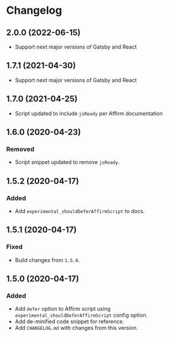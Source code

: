 # Changelog

## 2.0.0 (2022-06-15)

- Support next major versions of Gatsby and React

## 1.7.1 (2021-04-30)

- Support next major versions of Gatsby and React

## 1.7.0 (2021-04-25)

- Script updated to include `jsReady` per Affirm documentation

## 1.6.0 (2020-04-23)

### Removed

- Script snippet updated to remove `jsReady`.

## 1.5.2 (2020-04-17)

### Added

- Add `experimental_shouldDeferAffirmScript` to docs.

## 1.5.1 (2020-04-17)

### Fixed

- Build changes from `1.5.0`.

## 1.5.0 (2020-04-17)

### Added

- Add `defer` option to Affirm script using `experimental_shouldDeferAffirmScript` config option.
- Add de-minified code snippet for reference.
- Add `CHANGELOG.md` with changes from this version.
